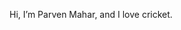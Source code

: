 Hi, I’m Parven Mahar, and I love cricket.

<!---
parvenmahar/parvenmahar is a ✨ special ✨ repository because its `README.md` (this file) appears on your GitHub profile.
You can click the Preview link to take a look at your changes.
--->
